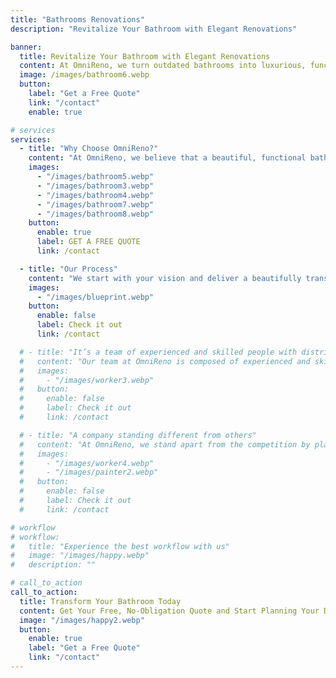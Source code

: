 ```yaml
---
title: "Bathrooms Renovations"
description: "Revitalize Your Bathroom with Elegant Renovations"

banner:
  title: Revitalize Your Bathroom with Elegant Renovations
  content: At OmniReno, we turn outdated bathrooms into luxurious, functional spaces. Whether you need a sleek, modern makeover or a timeless, classic redesign, our team delivers high-quality craftsmanship and personalized designs. **Let us create a bathroom that enhances your daily routine and adds value to your home.**
  image: /images/bathroom6.webp
  button:
    label: "Get a Free Quote"
    link: "/contact"
    enable: true

# services
services:
  - title: "Why Choose OmniReno?"
    content: "At OmniReno, we believe that a beautiful, functional bathroom shouldn’t just look stunning—it should also be durable, budget-friendly, and built to last for years without leaks. This commitment to quality and longevity is the foundation of our work and what we deliver to every client."
    images:
      - "/images/bathroom5.webp"
      - "/images/bathroom3.webp"
      - "/images/bathroom4.webp"
      - "/images/bathroom7.webp"
      - "/images/bathroom8.webp"
    button:
      enable: true
      label: GET A FREE QUOTE
      link: /contact

  - title: "Our Process"
    content: "We start with your vision and deliver a beautifully transformed bathroom in just one week*, from demolition to completion—ensuring minimal disruption to your daily life. After the work is done, we conduct a thorough inspection, leaving you with a stunning, fully functional bathroom ready for you to enjoy."
    images:
      - "/images/blueprint.webp"
    button:
      enable: false
      label: Check it out
      link: /contact

  # - title: "It’s a team of experienced and skilled people with distributions"
  #   content: "Our team at OmniReno is composed of experienced and skilled professionals, each bringing their unique expertise to every project. With specialists in design, construction, and project management, we ensure that every aspect of your renovation is handled with precision and care. Our distributed approach allows us to streamline the process, combining the strengths of our team members to deliver exceptional results that meet your exact needs and expectations."
  #   images:
  #     - "/images/worker3.webp"
  #   button:
  #     enable: false
  #     label: Check it out
  #     link: /contact

  # - title: "A company standing different from others"
  #   content: "At OmniReno, we stand apart from the competition by placing trust and customer satisfaction at the heart of everything we do. Our commitment to integrity means you can count on us to deliver honest, transparent service from start to finish. We prioritize your needs, ensuring that every project reflects your vision and exceeds your expectations. With OmniReno, you’re not just another client—you’re a valued partner in creating a space you’ll love for years to come."
  #   images:
  #     - "/images/worker4.webp"
  #     - "/images/painter2.webp"
  #   button:
  #     enable: false
  #     label: Check it out
  #     link: /contact

# workflow
# workflow:
#   title: "Experience the best workflow with us"
#   image: "/images/happy.webp"
#   description: ""

# call_to_action
call_to_action:
  title: Transform Your Bathroom Today
  content: Get Your Free, No-Obligation Quote and Start Planning Your Dream Space Now!
  image: "/images/happy2.webp"
  button:
    enable: true
    label: "Get a Free Quote"
    link: "/contact"
---
```

